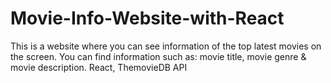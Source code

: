 # Movie-Info-Website-with-React
This is a website where you can see information of the top latest movies on the screen. You can find information such as: movie title, movie genre &amp; movie description.  React, ThemovieDB API
